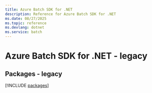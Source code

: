 ```yaml
---
title: Azure Batch SDK for .NET
description: Reference for Azure Batch SDK for .NET
ms.date: 08/27/2025
ms.topic: reference
ms.devlang: dotnet
ms.service: batch
---
```

# Azure Batch SDK for .NET - legacy
## Packages - legacy
[!INCLUDE [packages](batch-index.md)]